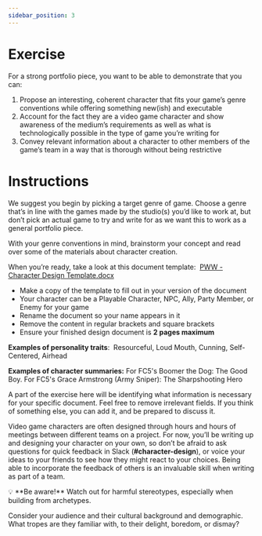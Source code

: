 ```yaml
---
sidebar_position: 3
---
```


# Exercise

For a strong portfolio piece, you want to be able to demonstrate that you can:

1. Propose an interesting, coherent character that fits your game’s genre conventions while offering something new(ish) and executable
2. Account for the fact they are a video game character and show awareness of the medium’s requirements as well as what is technologically possible in the type of game you’re writing for
3. Convey relevant information about a character to other members of the game’s team in a way that is thorough without being restrictive

# Instructions

We suggest you begin by picking a target genre of game. Choose a genre that’s in line with the games made by the studio(s) you’d like to work at, but don’t pick an actual game to try and write for as we want this to work as a general portfolio piece.

With your genre conventions in mind, brainstorm your concept and read over some of the materials about character creation.

When you’re ready, take a look at this document template:  [PWW - Character Design Template.docx](https://files.cdn.thinkific.com/file_uploads/730132/attachments/251/158/239/PWW_-_Character_Design_Template.docx)

- Make a copy of the template to fill out in your version of the document
- Your character can be a Playable Character, NPC, Ally, Party Member, or Enemy for your game
- Rename the document so your name appears in it
- Remove the content in regular brackets and square brackets
- Ensure your finished design document is **2 pages maximum**

**Examples of personality traits**:  Resourceful, Loud Mouth, Cunning, Self-Centered, Airhead

**Examples of character summaries:** For FC5's Boomer the Dog: The Good Boy. For FC5's Grace Armstrong (Army Sniper): The Sharpshooting Hero

A part of the exercise here will be identifying what information is necessary for your specific document. Feel free to remove irrelevant fields. If you think of something else, you can add it, and be prepared to discuss it.

Video game characters are often designed through hours and hours of meetings between different teams on a project. For now, you’ll be writing up and designing your character on your own, so don’t be afraid to ask questions for quick feedback in Slack (**#character-design**), or voice your ideas to your friends to see how they might react to your choices. Being able to incorporate the feedback of others is an invaluable skill when writing as part of a team.

<aside>
💡
**Be aware!** Watch out for harmful stereotypes, especially when building from archetypes.

Consider your audience and their cultural background and demographic. What tropes are they familiar with, to their delight, boredom, or dismay?
</aside>
